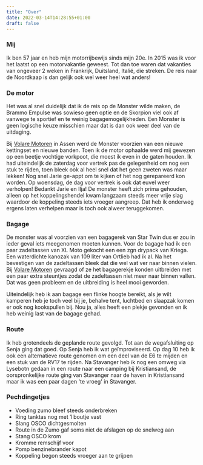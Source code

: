 ```yaml
---
title: "Over"
date: 2022-03-14T14:28:55+01:00
draft: false
---
```

### Mij
Ik ben 57 jaar en heb mijn motorrijbewijs sinds mijn 20e.
In 2015 was ik voor het laatst op een motorvakantie geweest. Tot dan toe waren dat vakanties
van ongeveer 2 weken in Frankrijk, Duitsland, Italië, die streken.
De reis naar de Noordkaap is dan gelijk ook wel weer heel wat anders!

### De motor
Het was al snel duidelijk dat ik de reis op de Monster wilde maken, de Brammo Empulse was sowieso geen
optie en de Skorpion viel ook af vanwege te sportief en te weinig bagagemogelijkheden. Een Monster is
geen logische keuze misschien maar dat is dan ook weer deel van de uitdaging.

Bij <a href="https://volaremotoren.nl/" target="_blank">
Volare Motoren</a> in Assen werd de Monster voorzien van een nieuwe kettingset en nieuwe banden.
Toen ik de motor ophaalde werd mij gewezen op een beetje vochtige vorkpoot, die moest ik even in
de gaten houden.
Ik had uiteindelijk de zaterdag voor vertrek pas de gelegenheid om nog een stuk te rijden, toen bleek ook al heel
snel dat het geen zweten was maar lekken! Nog snel Jarie ge-appt om te kijken of het nog gerepareerd kon
worden. Op woensdag, de dag voor vertrek is ook dat euvel weer verholpen!
Bedankt Jarie en Ilja!
De monster heeft zich prima gehouden, alleen op het koppelingshendel kwam langzaam steeds meer vrije slag
waardoor de koppeling steeds iets vroeger aangreep. Dat heb ik onderweg ergens laten verhelpen maar is toch
ook alweer teruggekomen. 

### Bagage
De monster was al voorzien van een bagagerek van Star Twin dus er zou in ieder geval iets meegenomen moeten kunnen.
Voor de bagage had ik een paar zadeltassen van XL Moto gekocht een een zgn drypack van Kriega. Een waterdichte
kanozak van 109 liter van Ortlieb had ik al. Na het bevestigen van de zadeltassen bleek dat die wel wat ver naar binnen
vielen.
Bij <a href="https://volaremotoren.nl/" target="_blank">
Volare Motoren</a> gevraagd of ze het bagagerekje konden uitbreiden met een paar extra steuntjes zodat de
zadeltassen niet meer naar binnen vallen. Dat was geen probleem en de uitbreiding is heel mooi geworden.

Uiteindelijk heb ik aan bagage een flinke hoogte bereikt, als je wilt kamperen heb je toch veel bij je, behalve tent, luchtbed
en slaapzak komen er ook nog kookspullen bij. Nou ja, alles heeft een plekje gevonden en ik heb weinig last
van de bagage gehad.


### Route
Ik heb grotendeels de geplande route gevolgd. Tot aan de wegafsluiting op Senja ging dat goed. Op Senja
heb ik wat geïmproviseerd.
Op dag 10 heb ik ook een alternatieve route genomen om een deel van de E6 te
mijden en een stuk van de RV17 te rijden.
Na Stavanger heb ik nog een omweg via Lysebotn gedaan in een route naar een camping bij
Kristiansand, de oorspronkelijke route ging van Stavanger naar de haven in Kristiansand maar ik was een
paar dagen 'te vroeg' in Stavanger.


### Pechdingetjes
- Voeding zumo bleef steeds onderbreken
- Ring tanktas nog met 1 boutje vast
- Slang OSCO dichtgesmolten
- Route in de Zumo gaf soms niet de afslagen op de snelweg aan
- Stang OSCO krom
- Kromme remschijf voor
- Pomp benzinebrander kapot
- Koppeling begon steeds vroeger aan te grijpen
